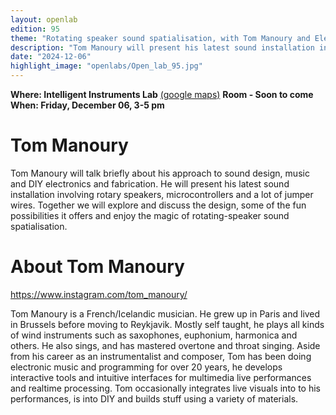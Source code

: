 ```yaml
---
layout: openlab
edition: 95
theme: "Rotating speaker sound spatialisation, with Tom Manoury and Electro magnetic 'sniffing' with Stefanos Skialivas"
description: "Tom Manoury will present his latest sound installation involving rotary speakers, microcontrollers and a lot of jumper wires."
date: "2024-12-06"
highlight_image: "openlabs/Open_lab_95.jpg"
---
```


**Where: Intelligent Instruments Lab** [(google maps)](https://maps.app.goo.gl/JkbEwJhFB8KYCBATA)
**Room - Soon to come**
**When: Friday, December 06, 3-5 pm**
<script>
    import CaptionedImage from "../../components/Images/CaptionedImage.svelte"
</script>


# Tom Manoury 

<CaptionedImage
    src="openlabs/Rotating_Speakers.jpg"
    alt="Rotating Speakers" 
    caption="Rotating Speakers"/>

Tom Manoury will talk briefly about his approach to sound design, music and DIY electronics and fabrication. He will present his latest sound installation involving rotary speakers, microcontrollers and a lot of jumper wires. Together we will explore and discuss the design, some of the fun possibilities it offers and enjoy the magic of rotating-speaker sound spatialisation.


<CaptionedImage
    src="openlabs/Tom_Manoury.png"
    alt="Composer Tom Manoury"
    caption="Composer Tom Manoury"/>

# About Tom Manoury
https://www.instagram.com/tom_manoury/


Tom Manoury is a French/Icelandic musician. He grew up in Paris and lived in Brussels before moving to Reykjavik. Mostly self taught, he plays all kinds of wind instruments such as saxophones, euphonium, harmonica and others. He also sings, and has mastered overtone and throat singing. Aside from his career as an instrumentalist and composer, Tom has been doing electronic music and programming for over 20 years, he develops interactive tools and intuitive interfaces for multimedia live performances and realtime processing. Tom occasionally integrates live visuals into to his performances, is into DIY and builds stuff using a variety of materials.

